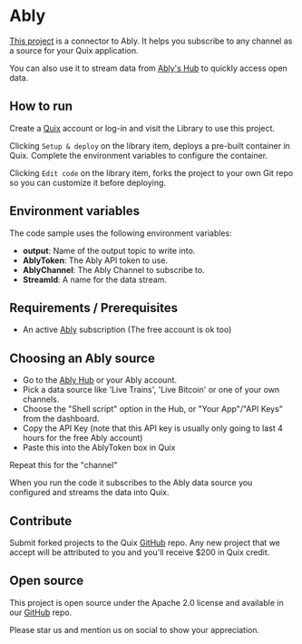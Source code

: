 # Ably

[This project](https://github.com/quixio/quix-library/tree/main/csharp/sources/ably-hub) is a connector to Ably. It helps you subscribe to any channel as a source for your Quix application.

You can also use it to stream data from [Ably's Hub](https://ably.com/hub) to quickly access open data.

## How to run

Create a [Quix](https://portal.platform.quix.ai/self-sign-up?xlink=github) account or log-in and visit the Library to use this project.

Clicking `Setup & deploy` on the library item, deploys a pre-built container in Quix. Complete the environment variables to configure the container.

Clicking `Edit code` on the library item, forks the project to your own Git repo so you can customize it before deploying.

## Environment variables

The code sample uses the following environment variables:

- **output**: Name of the output topic to write into.
- **AblyToken**: The Ably API token to use.
- **AblyChannel**: The Ably Channel to subscribe to.
- **StreamId**: A name for the data stream.

## Requirements / Prerequisites
 - An active [Ably](https://ably.com/) subscription (The free account is ok too)

## Choosing an Ably source

 - Go to the [Ably Hub](https://ably.com/hub) or your Ably account.
 - Pick a data source like 'Live Trains', 'Live Bitcoin' or one of your own channels.
 - Choose the "Shell script" option in the Hub, or "Your App"/"API Keys" from the dashboard.
 - Copy the API Key (note that this API key is usually only going to last 4 hours for the free Ably account)
 - Paste this into the AblyToken box in Quix

Repeat this for the "channel"

When you run the code it subscribes to the Ably data source you configured and streams the data into Quix.

## Contribute

Submit forked projects to the Quix [GitHub](https://github.com/quixio/quix-library) repo. Any new project that we accept will be attributed to you and you'll receive $200 in Quix credit.

## Open source

This project is open source under the Apache 2.0 license and available in our [GitHub](https://github.com/quixio/quix-library) repo.

Please star us and mention us on social to show your appreciation.

